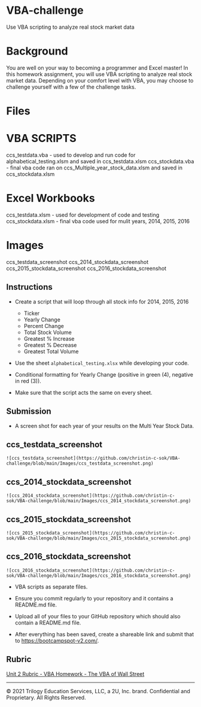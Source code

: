 # VBA-challenge
Use VBA scripting to analyze real stock market data

# Background
You are well on your way to becoming a programmer and Excel master! In this homework assignment, you will use VBA scripting to analyze real stock market data. Depending on your comfort level with VBA, you may choose to challenge yourself with a few of the challenge tasks.

# Files
# VBA SCRIPTS
ccs_testdata.vba - used to develop and run code for alphabetical_testing.xlsm and saved in ccs_testdata.xlsm
ccs_stockdata.vba - final vba code ran on ccs_Multiple_year_stock_data.xlsm and saved in ccs_stockdata.xlsm
# Excel Workbooks
ccs_testdata.xlsm - used for development of code and testing
ccs_stockdata.xlsm - final vba code used for mulit years, 2014, 2015, 2016
# Images
ccs_testdata_screenshot
ccs_2014_stockdata_screenshot
ccs_2015_stockdata_screenshot
ccs_2016_stockdata_screenshot

## Instructions

* Create a script that will loop through all stock info for 2014, 2015, 2016
    * Ticker 
    * Yearly Change
    * Percent Change
    * Total Stock Volume
    * Greatest % Increase
    * Greatest % Decrease
    * Greatest Total Volume


* Use the sheet `alphabetical_testing.xlsx` while developing your code.
* Conditional formatting for Yearly Change (positive in green (4), negative in red (3)).
* Make sure that the script acts the same on every sheet.

## Submission

  * A screen shot for each year of your results on the Multi Year Stock Data.
  ## ccs_testdata_screenshot
    ![ccs_testdata_screenshot](https://github.com/christin-c-sok/VBA-challenge/blob/main/Images/ccs_testdata_screenshot.png)
  ## ccs_2014_stockdata_screenshot
    ![ccs_2014_stockdata_screenshot](https://github.com/christin-c-sok/VBA-challenge/blob/main/Images/ccs_2014_stockdata_screenshot.png)
  ## ccs_2015_stockdata_screenshot
    ![ccs_2015_stockdata_screenshot](https://github.com/christin-c-sok/VBA-challenge/blob/main/Images/ccs_2015_stockdata_screenshot.png)
  ## ccs_2016_stockdata_screenshot
    ![ccs_2016_stockdata_screenshot](https://github.com/christin-c-sok/VBA-challenge/blob/main/Images/ccs_2016_stockdata_screenshot.png)


  * VBA scripts as separate files.

* Ensure you commit regularly to your repository and it contains a README.md file.

* Upload all of your files to your GitHub repository which should also contain a README.md file.

* After everything has been saved, create a shareable link and submit that to <https://bootcampspot-v2.com/>.

## Rubric

[Unit 2 Rubric - VBA Homework - The VBA of Wall Street](https://docs.google.com/document/d/1OjDM3nyioVQ6nJkqeYlUK7SxQ3WZQvvV3T9MHCbnoWk/edit?usp=sharing)

- - -

© 2021 Trilogy Education Services, LLC, a 2U, Inc. brand. Confidential and Proprietary. All Rights Reserved.

